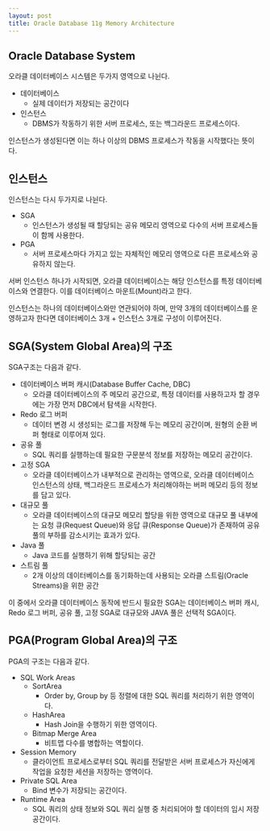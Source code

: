 ```yaml
---
layout: post
title: Oracle Database 11g Memory Architecture
---
```


## Oracle Database System
오라클 데이터베이스 시스템은 두가지 영역으로 나뉜다.
- 데이터베이스
    - 실제 데이터가 저장되는 공간이다
- 인스턴스
    - DBMS가 작동하기 위한 서버 프로세스, 또는 백그라운드 프로세스이다.

인스턴스가 생성된다면 이는 하나 이상의 DBMS 프로세스가 작동을 시작했다는 뜻이다.

## 인스턴스
인스턴스는 다시 두가지로 나뉜다.

- SGA
    - 인스턴스가 생성될 때 할당되는 공유 메모리 영역으로 다수의 서버 프로세스들이 함께 사용한다.
- PGA
    - 서버 프로세스마다 가지고 있는 자체적인 메모리 영역으로 다른 프로세스와 공유하지 않는다.

서버 인스턴스 하나가 시작되면, 오라클 데이터베이스는 해당 인스턴스를 특정 데이터베이스와 연결한다. 이를 데이터베이스 마운트(Mount)라고 한다.

인스턴스는 하나의 데이터베이스와만 연관되어야 하며, 만약 3개의 데이터베이스를 운영하고자 한다면 데이터베이스 3개 + 인스턴스 3개로 구성이 이루어진다.

## SGA(System Global Area)의 구조

SGA구조는 다음과 같다.

- 데이터베이스 버퍼 캐시(Database Buffer Cache, DBC)
    - 오라클 데이터베이스의 주 메모리 공간으로, 특정 데이터를 사용하고자 할 경우에는 가장 먼저 DBC에서 탐색을 시작한다.
- Redo 로그 버퍼
    - 데이터 변경 시 생성되는 로그를 저장해 두는 메모리 공간이며, 원형의 순환 버퍼 형태로 이루어져 있다.
- 공유 풀
    - SQL 쿼리를 실행하는데 필요한 구문분석 정보를 저장하는 메모리 공간이다.
- 고정 SGA
    - 오라클 데이터베이스가 내부적으로 관리하는 영역으로, 오라클 데이터베이스 인스턴스의 상태, 백그라운드 프로세스가 처리해야하는 버퍼 메모리 등의 정보를 담고 있다.
- 대규모 풀
    - 오라클 데이터베이스의 대규모 메모리 할당을 위한 영역으로 대규모 풀 내부에는 요청 큐(Request Queue)와 응답 큐(Response Queue)가 존재하여 공유 풀의 부하를 감소시키는 효과가 있다.
- Java 풀
    - Java 코드를 실행하기 위해 할당되는 공간
- 스트림 풀
    - 2개 이상의 데이터베이스를 동기화하는데 사용되는 오라클 스트림(Oracle Streams)을 위한 공간

이 중에서 오라클 데이터베이스 동작에 반드시 필요한 SGA는 데이터베이스 버퍼 캐시, Redo 로그 버퍼, 공유 풀, 고정 SGA로 대규모와 JAVA 풀은 선택적 SGA이다.

## PGA(Program Global Area)의 구조

PGA의 구조는 다음과 같다.

- SQL Work Areas
    - SortArea
        - Order by, Group by 등 정렬에 대한 SQL 쿼리를 처리하기 위한 영역이다.
    - HashArea
        - Hash Join을 수행하기 위한 영역이다.
    - Bitmap Merge Area
        - 비트맵 다수를 병합하는 역할이다.
- Session Memory
    - 클라이언트 프로세스로부터 SQL 쿼리를 전달받은 서버 프로세스가 자신에게 작업을 요청한 세션을 저장하는 영역이다.
- Private SQL Area
    - Bind 변수가 저장되는 공간이다.
- Runtime Area
    - SQL 쿼리의 상태 정보와 SQL 쿼리 실행 중 처리되어야 할 데이터의 임시 저장 공간이다.
